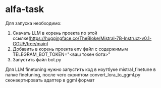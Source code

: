 # alfa-task

Для запуска необходимо:
1. Скачать LLM в корень проекта по этой ссылке(https://huggingface.co/TheBloke/Mistral-7B-Instruct-v0.1-GGUF/tree/main)
2. Добавить в корень проекта env файл c содержимым TELEGRAM_BOT_TOKEN="<ваш токен бота>"
3. Запустить файл bot.py

Для LLM finetuning нужно запустить код в ноутбуке mistral_finetune в папке finetuning, после чего скриптом convert_lora_to_ggml.py сконвертировать адаптер в ggml формат

